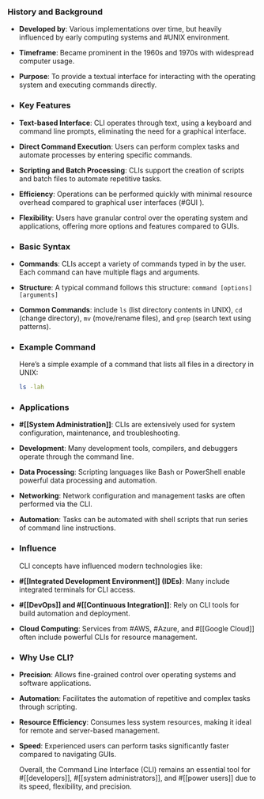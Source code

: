 ### **History and Background**
- **Developed by**: Various implementations over time, but heavily influenced by early computing systems and #UNIX environment.
- **Timeframe**: Became prominent in the 1960s and 1970s with widespread computer usage.
- **Purpose**: To provide a textual interface for interacting with the operating system and executing commands directly.
- ### **Key Features**
- **Text-based Interface**: CLI operates through text, using a keyboard and command line prompts, eliminating the need for a graphical interface.
- **Direct Command Execution**: Users can perform complex tasks and automate processes by entering specific commands.
- **Scripting and Batch Processing**: CLIs support the creation of scripts and batch files to automate repetitive tasks.
- **Efficiency**: Operations can be performed quickly with minimal resource overhead compared to graphical user interfaces (#GUI ).
- **Flexibility**: Users have granular control over the operating system and applications, offering more options and features compared to GUIs.
- ### **Basic Syntax**
- **Commands**: CLIs accept a variety of commands typed in by the user. Each command can have multiple flags and arguments.
- **Structure**: A typical command follows this structure: `command [options] [arguments]`
- **Common Commands**: include `ls` (list directory contents in UNIX), `cd` (change directory), `mv` (move/rename files), and `grep` (search text using patterns).
- ### **Example Command**
  
  Here’s a simple example of a command that lists all files in a directory in UNIX:
  
  ```sh
  ls -lah
  ```
- ### **Applications**
- **#[[System Administration]]**: CLIs are extensively used for system configuration, maintenance, and troubleshooting.
- **Development**: Many development tools, compilers, and debuggers operate through the command line.
- **Data Processing**: Scripting languages like Bash or PowerShell enable powerful data processing and automation.
- **Networking**: Network configuration and management tasks are often performed via the CLI.
- **Automation**: Tasks can be automated with shell scripts that run series of command line instructions.
- ### **Influence**
  
  CLI concepts have influenced modern technologies like:
- **#[[Integrated Development Environment]] (IDEs)**: Many include integrated terminals for CLI access.
- **#[[DevOps]] and #[[Continuous Integration]]**: Rely on CLI tools for build automation and deployment.
- **Cloud Computing**: Services from #AWS, #Azure, and #[[Google Cloud]] often include powerful CLIs for resource management.
- ### **Why Use CLI?**
- **Precision**: Allows fine-grained control over operating systems and software applications.
- **Automation**: Facilitates the automation of repetitive and complex tasks through scripting.
- **Resource Efficiency**: Consumes less system resources, making it ideal for remote and server-based management.
- **Speed**: Experienced users can perform tasks significantly faster compared to navigating GUIs.
  
  Overall, the Command Line Interface (CLI) remains an essential tool for #[[developers]], #[[system administrators]], and #[[power users]] due to its speed, flexibility, and precision.